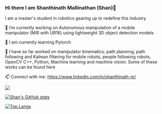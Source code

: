### Hi there I am Shanthinath Mallinathan (Shan)👋

I am a master's student in robotics gearing up to redefine this industry

🔭 I’m currently working on Autonomous manipulation of a mobile manipulator (MiR with UR16) using lightweight 3D object detection models

🌱 I am currently learning Pytorch

🤖 I have so far worked on manipulator kinematics;
                           path planning, path following and Kalman filtering for mobile robots, 
                           people following robots, 
                           OpenCV C++, Python, 
                           Machine learning and machine vision. 
   Some of these works can be found here
   
  📫 Connect with me: https://www.linkedin.com/in/shanthinath-m/
                      
 ![](https://komarev.com/ghpvc/?username=ShanMallinathan)

 [![Shan's GitHub stats](https://github-readme-stats.vercel.app/api?username=ShanMallinathan)](https://github.com/ShanMallinathan/github-readme-stats)

 [![Top Langs](https://github-readme-stats.vercel.app/api/top-langs/?username=ShanMallinathan&layout=donut)](https://github.com/ShanMallinathan/github-readme-stats)

>

<!--
**ShanMallinathan/ShanMallinathan** is a ✨ _special_ ✨ repository because its `README.md` (this file) appears on your GitHub profile.

Here are some ideas to get you started:

- 🔭 I’m currently working on ...
- 🌱 I’m currently learning ...
- 👯 I’m looking to collaborate on ...
- 🤔 I’m looking for help with ...
- 💬 Ask me about ...
- 📫 How to reach me: ...
- 😄 Pronouns: ...
- ⚡ Fun fact: ...
-->
